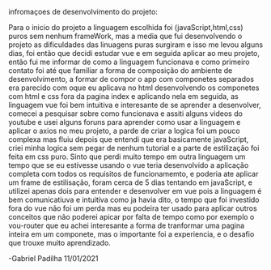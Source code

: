  infromaçoes de desenvolvimento do projeto:

 Para o inicio do projeto a linguagem escolhida foi (javaScript,html,css) puros sem nenhum frameWork, mas a media que fui desenvolvendo o projeto as dificuldades das linuagens puras surgiram e isso me levou alguns dias, foi então que decidi estudar vue e em seguida aplicar ao meu projeto, então fui me informar de como a linguagem funcionava e como primeiro contato foi até que familiar a forma de composição do ambiente de desenvolvimento, a formar de compor o app com componetes separados era parecido com oque eu aplicava no html desenvolvendo os componetes com html e css fora da pagina index e aplicando nela em seguida, as linguagem vue foi bem intuitiva e interesante de se aprender a desenvolver, comecei a pesquisar sobre como funcionava e assiti alguns videos do youtube e usei alguns foruns para aprender como usar a linguagem e aplicar o axios no meu projeto, a parde de criar a logica foi um pouco complexa mas fluiu depois que entendi que era basicamente javaScript, criei minha logica sem pegar de nenhum tutorial e a parte de estilização foi feita em css puro.
   Sinto que perdi muito tempo em outra linguagem um tempo que se eu estivesse usando o vue teria desenvolvido a aplicação completa com todos os requisitos de funcionamemto, e poderia ate aplicar um frame de estilisação, foram cerca de 5 dias tentando em javaScript, e utilizei apenas dois para entender e desenvolver em vue pois a linguagem é bem comunicatiuva e intuitiva como ja havia dito, o tempo que foi investido fora do vue não foi um perda mas eu podeira ter usado para aplicar outros conceitos que não poderei apicar por falta de tempo como por exemplo o vou-router que eu achei interesante a forma de tranformar uma pagina inteira em um componete, mas o importante foi a experiencia, e o desafio que trouxe muito aprendizado.

   -Gabriel Padilha 11/01/2021    
